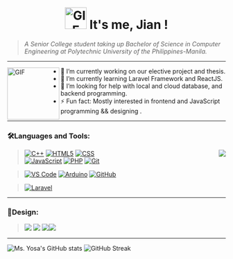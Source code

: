 <h1 align="center">
<img alt="GIF" height="50px"src="https://media.giphy.com/media/SvidICxdLgdlJxUeQZ/giphy.gif" />  It's me, Jian !
</h1>

> *A Senior College student taking up Bachelor of Science in Computer Engineering  at Polytechnic University of the Philippines-Manila.*
***

<img align="left" alt="GIF" height="120px"  src="https://media.giphy.com/media/LMcB8XospGZO8UQq87/giphy.gif" />


- 🔭 I’m currently working on our elective project and thesis.
- 🌱 I’m currently learning Laravel Framework and ReactJS.
- 🤔 I’m looking for help with local and cloud database, and backend programming.
- ⚡ Fun fact: Mostly interested in frontend and JavaScript programming && designing .

***

<h3> 🛠️Languages and Tools: </h3>

<img align="right" src="https://github-readme-stats.vercel.app/api/top-langs/?username=Ms-Yosa&layout=compact&theme=merko"/>



> [![C++](https://img.shields.io/badge/-C%2B%2B-00599C?style=for-the-badge&labelColor=black&logo=c%2B%2B&logoColor=00599C)](#) 
[![HTML5](https://img.shields.io/badge/-HTML5-E34F26?style=for-the-badge&labelColor=black&logo=html5&logoColor=E34F26)](#)
[![CSS](https://img.shields.io/badge/-CSS3-1572B6?style=for-the-badge&labelColor=black&logo=css3&logoColor=1572B6)](#) <br>
[![JavaScript](https://img.shields.io/badge/-JavaScript-F7DF1E?style=for-the-badge&labelColor=black&logo=javascript&logoColor=F7DF1E)](#)
[![PHP](https://img.shields.io/badge/-PHP-777BB4?style=for-the-badge&labelColor=black&logo=php&logoColor=777BB4)](#)
[![Git](https://img.shields.io/badge/-Git-F05032?style=for-the-badge&labelColor=black&logo=git&logoColor=F05032)](#)


> [![VS Code](https://img.shields.io/badge/-VS_Code-007ACC?style=for-the-badge&labelColor=black&logo=visual%20studio%20code&logoColor=007ACC)](#)
[![Arduino](https://img.shields.io/badge/-Arduino_IDE-00979D?style=for-the-badge&labelColor=black&logo=arduino&logoColor=00979D)](#)
[![GitHub](https://img.shields.io/badge/-GitHub-181717?style=for-the-badge&labelColor=black&logo=github&logoColor=white)](#)

> [![Laravel](https://img.shields.io/badge/-Laravel-FF2D20?style=for-the-badge&labelColor=black&logo=laravel&logoColor=FF2D20)](#)

***

<h3> 🎨Design: </h3>

> <img src="https://img.icons8.com/color/35/000000/adobe-illustrator--v2.png"/> <img src="https://img.icons8.com/color/35/000000/adobe-xd--v2.png"/> <img src="https://img.icons8.com/color/35/000000/adobe-photoshop--v2.png"/><img  src="https://img.icons8.com/cute-clipart/35/000000/canva.png"/>

*** 

![Ms. Yosa's GitHub stats](https://github-readme-stats.vercel.app/api?username=Ms-Yosa&show_icons=true&theme=merko) 
![GitHub Streak](http://github-readme-streak-stats.herokuapp.com?user=Ms-Yosa&theme=merko&hide_border=true&date_format=j%20M%5B%20Y%5D)





